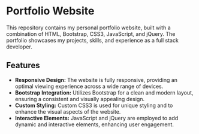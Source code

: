 # Portfolio Website

This repository contains my personal portfolio website, built with a combination of HTML, Bootstrap, CSS3, JavaScript, and jQuery. The portfolio showcases my projects, skills, and experience as a full stack developer.

## Features

- **Responsive Design:** The website is fully responsive, providing an optimal viewing experience across a wide range of devices.
- **Bootstrap Integration:** Utilizes Bootstrap for a clean and modern layout, ensuring a consistent and visually appealing design.
- **Custom Styling:** Custom CSS3 is used for unique styling and to enhance the visual aspects of the website.
- **Interactive Elements:** JavaScript and jQuery are employed to add dynamic and interactive elements, enhancing user engagement.

